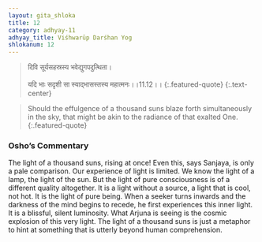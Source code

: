 ```yaml
---
layout: gita_shloka
title: 12
category: adhyay-11
adhyay_title: Viśhwarūp Darśhan Yog
shlokanum: 12
---
```


> दिवि सूर्यसहस्रस्य भवेद्युगपदुत्थिता।<br><br>यदि भाः सदृशी सा स्याद्भासस्तस्य महात्मनः।।11.12।।
{:.featured-quote}
{:.text-center}

> Should the effulgence of a thousand suns blaze forth simultaneously in the sky, that might be akin to the radiance of that exalted One.
{:.featured-quote}

### Osho’s Commentary
The light of a thousand suns, rising at once! Even this, says Sanjaya, is only a pale comparison.
Our experience of light is limited. We know the light of a lamp, the light of the sun. But the light of pure consciousness is of a different quality altogether. It is a light without a source, a light that is cool, not hot. It is the light of pure being.
When a seeker turns inwards and the darkness of the mind begins to recede, he first experiences this inner light. It is a blissful, silent luminosity. What Arjuna is seeing is the cosmic explosion of this very light. The light of a thousand suns is just a metaphor to hint at something that is utterly beyond human comprehension.
